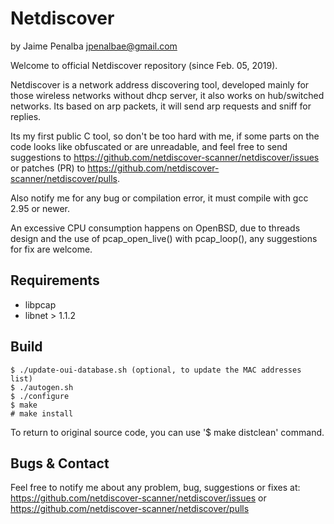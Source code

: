 # Netdiscover
by Jaime Penalba <jpenalbae@gmail.com>

Welcome to official Netdiscover repository (since  Feb. 05, 2019).

Netdiscover is a network address discovering tool, developed mainly for those
wireless networks without dhcp server, it also works on hub/switched networks.
Its based on arp packets, it will send arp requests and sniff for replies.

Its my first public C tool, so don't be too hard with me, if some parts on the
code looks like obfuscated or are unreadable, and feel free to send suggestions
to https://github.com/netdiscover-scanner/netdiscover/issues or patches (PR) to
https://github.com/netdiscover-scanner/netdiscover/pulls.

Also notify me for any bug or compilation error, it must compile with gcc 2.95
or newer.

An excessive CPU consumption happens on OpenBSD, due to threads design and the
use of pcap_open_live() with pcap_loop(), any suggestions for fix are welcome.


## Requirements

 - libpcap
 - libnet > 1.1.2


## Build

```
$ ./update-oui-database.sh (optional, to update the MAC addresses list)
$ ./autogen.sh
$ ./configure
$ make
# make install
```

To return to original source code, you can use '$ make distclean' command.


## Bugs & Contact

Feel free to notify me about any problem, bug, suggestions or fixes at:
https://github.com/netdiscover-scanner/netdiscover/issues or
https://github.com/netdiscover-scanner/netdiscover/pulls
